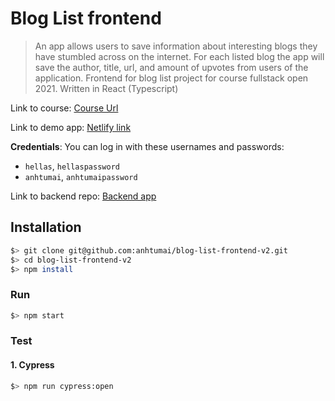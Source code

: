 # Blog List frontend

> An app allows users to save information about interesting blogs
> they have stumbled across on the internet.
> For each listed blog the app will save the author, title, url, and amount of upvotes
> from users of the application.
> Frontend for blog list project for course fullstack open 2021.
> Written in React (Typescript)

Link to course: [Course Url](https://fullstackopen.com/en/part4/structure_of_backend_application_introduction_to_testing#exercises-4-1-4-2)

Link to demo app: [Netlify link](https://blog-list-v2.netlify.app/)

**Credentials**: You can log in with these usernames and passwords:

- `hellas`, `hellaspassword`
- `anhtumai`, `anhtumaipassword`

Link to backend repo: [Backend app](https://github.com/anhtumai/blog-list-backend)

## Installation

```bash
$> git clone git@github.com:anhtumai/blog-list-frontend-v2.git
$> cd blog-list-frontend-v2
$> npm install
```

### Run

```bash
$> npm start
```

### Test

#### 1. Cypress

```bash
$> npm run cypress:open
```
